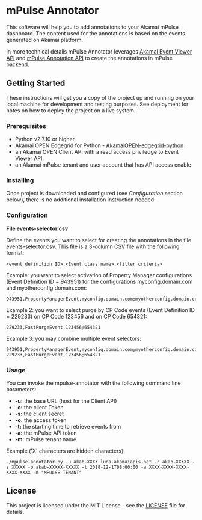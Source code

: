 # mPulse Annotator

This software will help you to add annotations to your Akamai mPulse dashboard. 
The content used for the annotations is based on the events generated on Akamai platform.

In more technical details mPulse Annotator leverages 
[Akamai Event Viewer API](https://developer.akamai.com/api/core_features/event_viewer/v1.html) 
and [mPulse Annotation API](https://developer.akamai.com/api/web_performance/mpulse_annotations/v1.html) 
to create the annotations in mPulse backend.

## Getting Started

These instructions will get you a copy of the project up and running on your local machine for development and testing purposes. 
See deployment for notes on how to deploy the project on a live system.

### Prerequisites

* Python v2.7.10 or higher
* Akamai OPEN Edgegrid for Python - [AkamaiOPEN-edgegrid-python](https://github.com/akamai/AkamaiOPEN-edgegrid-python)
* an Akamai OPEN Client API with a read access priviledge to Event Viewer API. 
* an Akamai mPulse tenant and user account that has API access enable

### Installing

Once project is downloaded and configured (see *Configuration* section below), there is no additional installation instruction needed.

### Configuration

**File events-selector.csv**

Define the events you want to select for creating the annotations in the file events-selector.csv. This file is a 3-column CSV file with the following format:

```
<event definition ID>,<Event class name>,<filter criteria>
```

Example: you want to select activation of Property Manager configurations (Event Definition ID = 943951) for the configurations myconfig.domain.com and myotherconfig.domain.com: 

```
943951,PropertyManagerEvent,myconfig.domain.com;myotherconfig.domain.com
```

Example 2: you want to select purge by CP Code events (Event Definition ID = 229233) on CP Code 123456 and on CP Code 654321:

```
229233,FastPurgeEvent,123456;654321
```

Example 3: you may combine multiple event selectors:

```
943951,PropertyManagerEvent,myconfig.domain.com;myotherconfig.domain.com
229233,FastPurgeEvent,123456;654321
```


### Usage

You can invoke the mpulse-annotator with the following command line parameters:

* **-u:** the base URL (host for the Client API)
* **-c:** the client Token
* **-s:** the client secret
* **-o:** the access token
* **-t:** the starting time to retrieve events from
* **-a:** the mPulse API token
* **-m:** mPulse tenant name



Example ('X' characters are hidden characters):

```
./mpulse-annotator.py -u akab-XXXX.luna.akamaiapis.net -c akab-XXXXX -s XXXXX -o akab-XXXXX-XXXXX -t 2018-12-1T08:00:00 -a XXXX-XXXX-XXXX-XXXX-XXXX -m "MPULSE TENANT"
```


## License

This project is licensed under the MIT License - see the [LICENSE](LICENSE) file for details.
